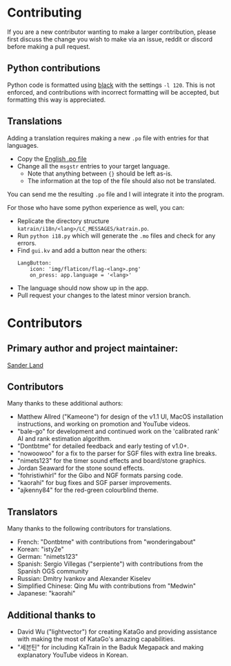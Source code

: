 # Contributing 

If you are a new contributor wanting to make a larger contribution,
 please first discuss the change you wish to make via
 an issue, reddit or discord before making a pull request.

## Python contributions

Python code is formatted using [black](https://github.com/psf/black) with the settings `-l 120`.
This is not enforced, and contributions with incorrect formatting will be accepted, but formatting this way is appreciated.

## Translations

Adding a translation requires making a new `.po` file with entries for that languages.

* Copy the [English .po file](https://github.com/sanderland/katrain/blob/master/katrain/i18n/locales/en/LC_MESSAGES/katrain.po)
* Change all the `msgstr` entries to your target language.
    * Note that anything between `{}` should be left as-is.
    * The information at the top of the file should also not be translated.

You can send me the resulting `.po` file and I will integrate it into the program.
 
For those who have some python experience as well, you can:

* Replicate the directory structure `katrain/i18n/<lang>/LC_MESSAGES/katrain.po`.
* Run `python i18.py` which will generate the `.mo` files and check for any errors.
* Find `gui.kv` and add a button near the others: 
    ```
    LangButton:
        icon: 'img/flaticon/flag-<lang>.png'
        on_press: app.language = '<lang>'
    ```
* The language should now show up in the app.
* Pull request your changes to the latest minor version branch.

# Contributors 

## Primary author and project maintainer:

[Sander Land](https://github.com/sanderland/)

## Contributors

Many thanks to these additional authors:

* Matthew Allred ("Kameone") for design of the v1.1 UI, MacOS installation instructions, and working on promotion and YouTube videos.
* "bale-go" for development and continued work on the 'calibrated rank' AI and rank estimation algorithm.
* "Dontbtme" for detailed feedback and early testing of v1.0+.
* "nowoowoo" for a fix to the parser for SGF files with extra line breaks.
* "nimets123" for the timer sound effects and board/stone graphics.
* Jordan Seaward for the stone sound effects.
* "fohristiwhirl" for the Gibo and NGF formats parsing code.
* "kaorahi" for bug fixes and SGF parser improvements.
* "ajkenny84" for the red-green colourblind theme.

## Translators

Many thanks to the following contributors for translations.

* French: "Dontbtme" with contributions from "wonderingabout"
* Korean: "isty2e"
* German: "nimets123"
* Spanish: Sergio Villegas ("serpiente") with contributions from the Spanish OGS community
* Russian: Dmitry Ivankov and Alexander Kiselev
* Simplified Chinese: Qing Mu with contributions from "Medwin"
* Japanese: "kaorahi"

## Additional thanks to

* David Wu ("lightvector") for creating KataGo and providing assistance with making the most of KataGo's amazing capabilities.
* "세븐틴" for including KaTrain in the Baduk Megapack and making explanatory YouTube videos in Korean.

